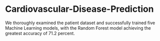 # Cardiovascular-Disease-Prediction
We thoroughly examined the patient dataset and successfully trained five Machine Learning models, with the Random Forest model achieving the greatest accuracy of 71.2 percent.
